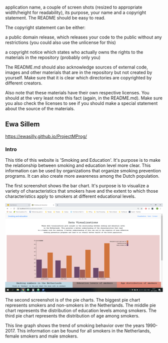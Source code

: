 application name, a couple of screen shots (resized to appropriate width/height for readability), its purpose, your name and a copyright statement. The README should be easy to read.

The copyright statement can be either:

a public domain release, which releases your code to the public without any restrictions (you could also use the unlicense for this)

a copyright notice which states who actually owns the rights to the materials in the repository (probably only you)

The README.md should also acknowledge sources of external code, images and other materials that are in the repository but not created by yourself. Make sure that it is clear which directories are copyrighted by different creators.

Also note that these materials have their own respective licenses. You should at the very least note this fact (again, in the README.md). Make sure you also check the licenses to see if you should make a special statement about the source of the materials.

## Ewa Sillem
 https://ewasilly.github.io/ProjectMProg/
### Intro

This title of this website is 'Smoking and Education'. It's purpose is to make the relationship between smoking and education level more clear. This information can be used by organizations that organize smoking prevention programs. It can also create more awareness among the Dutch population.

The first screenshot shows the bar chart. It's purpose is to visualize a variety of characteristics that smokers have and the extent to which those characteristics apply to smokers at different educational levels.

![alt text](doc/prtscr1.png)

The second screenshot is of the pie charts. The biggest pie chart represents smokers and non-smokers in the Netherlands. The middle pie chart represents the distribution of education levels among smokers. The third pie chart represents the distribution of age among smokers.

This line graph shows the trend of smoking behavior over the years 1990-2017. This information can be found for all smokers in the Netherlands, female smokers and male smokers.  
